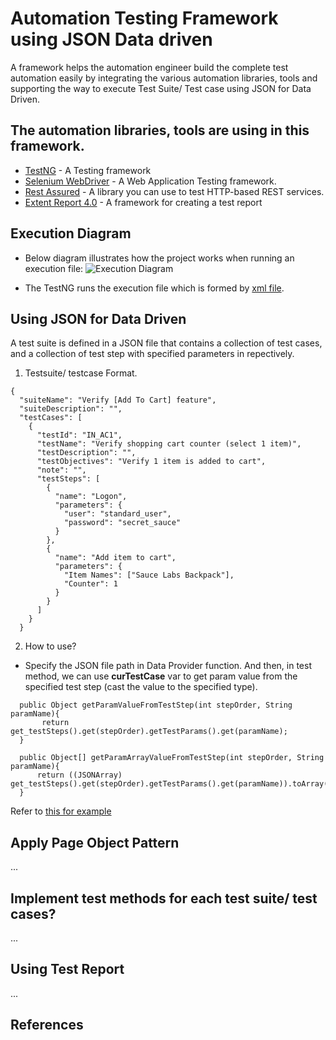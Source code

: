 # Automation Testing Framework using JSON Data driven
A framework helps the automation engineer build the complete test automation easily by integrating the various automation libraries, tools and supporting the way to execute Test Suite/ Test case using JSON for Data Driven.
## The automation libraries, tools are using in this framework.
- [TestNG](https://testng.org/doc/index.html)                - A Testing framework
- [Selenium WebDriver](https://www.seleniumhq.org/)    - A Web Application Testing framework.
- [Rest Assured](http://rest-assured.io/)          - A library you can use to test HTTP-based REST services.
- [Extent Report 4.0](http://extentreports.com/)     - A framework for creating a test report

## Execution Diagram
- Below diagram illustrates how the project works when running an execution file:
![Execution Diagram](https://github.com/sugia279/AutomationTestingFramework/blob/master/ExecutionDiagram.png)

- The TestNG runs the execution file which is formed by [xml file](https://github.com/sugia279/AutomationTestingFramework/tree/master/src/test/executionfile/saucedemo_webuitesting).

## Using JSON for Data Driven
A test suite is defined in a JSON file that contains a collection of test cases, and a collection of test step with specified parameters in repectively.
1. Testsuite/ testcase Format.  
```
{
  "suiteName": "Verify [Add To Cart] feature",
  "suiteDescription": "",
  "testCases": [
    {
      "testId": "IN_AC1",
      "testName": "Verify shopping cart counter (select 1 item)",
      "testDescription": "",
      "testObjectives": "Verify 1 item is added to cart",
      "note": "",
      "testSteps": [
        {
          "name": "Logon",
          "parameters": {
            "user": "standard_user",
            "password": "secret_sauce"
          }
        },
        {
          "name": "Add item to cart",
          "parameters": {
            "Item Names": ["Sauce Labs Backpack"],
            "Counter": 1
          }
        }
      ]
    }
  }
```
2. How to use?
- Specify the JSON file path in Data Provider function. And then, in test method, we can use **curTestCase** var to get param value from the specified test step (cast the value to the specified type).
```
  public Object getParamValueFromTestStep(int stepOrder, String paramName){
       return get_testSteps().get(stepOrder).getTestParams().get(paramName);
  }

  public Object[] getParamArrayValueFromTestStep(int stepOrder, String paramName){
      return ((JSONArray) get_testSteps().get(stepOrder).getTestParams().get(paramName)).toArray();
  }
```
Refer to [this for example](https://github.com/sugia279/AutomationTestingFramework/blob/master/src/test/java/saucedemo_webuitesting/suites/ui/functional/logon/LogOnTest.java)

## Apply Page Object Pattern
...
## Implement test methods for each test suite/ test cases?
...
## Using Test Report
...
## References
